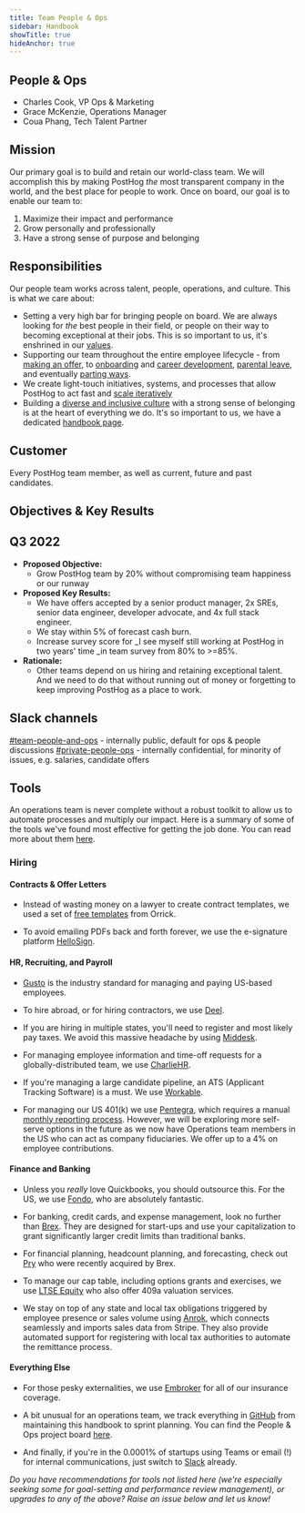 ```yaml
---
title: Team People & Ops
sidebar: Handbook
showTitle: true
hideAnchor: true
---
```


## People & Ops

- Charles Cook, VP Ops & Marketing
- Grace McKenzie, Operations Manager
- Coua Phang, Tech Talent Partner

## Mission

Our primary goal is to build and retain our world-class team. We will accomplish this by making PostHog _the_ most transparent company in the world, and the best place for people to work. Once on board, our goal is to enable our team to: 

1. Maximize their impact and performance
2. Grow personally and professionally
3. Have a strong sense of purpose and belonging

## Responsibilities

Our people team works across talent, people, operations, and culture. This is what we care about:

- Setting a very high bar for bringing people on board. We are always looking for _the_ best people in their field, or people on their way to becoming exceptional at their jobs. This is so important to us, it's enshrined in our [values](https://posthog.com/handbook/company/values#talent-compounds).
- Supporting our team throughout the entire employee lifecycle - from [making an offer](https://posthog.com/handbook/people/compensation), to [onboarding](https://posthog.com/handbook/people/onboarding) and [career development](https://posthog.com/handbook/people/feedback), [parental leave](https://posthog.com/handbook/people/time-off), and eventually [parting ways](https://posthog.com/handbook/people/compensation). 
- We create light-touch initiatives, systems, and processes that allow PostHog to act fast and [scale iteratively](/handbook/company/culture#iteration) 
- Building a [diverse and inclusive culture](/handbook/company/diversity) with a strong sense of belonging is at the heart of everything we do. It's so important to us, we have a dedicated [handbook page](https://posthog.com/handbook/company/diversity).

## Customer

Every PostHog team member, as well as current, future and past candidates. 

## Objectives & Key Results

## Q3 2022 

* **Proposed Objective:**
    * Grow PostHog team by 20% without compromising team happiness or our runway
* **Proposed Key Results:**
    * We have offers accepted by a senior product manager, 2x SREs, senior data engineer, developer advocate, and 4x full stack engineer.
    * We stay within 5% of forecast cash burn. 
    * Increase survey score for _I see myself still working at PostHog in two years' time _in team survey from 80% to >=85%. 
* **Rationale:**
    * Other teams depend on us hiring and retaining exceptional talent. And we need to do that without running out of money or forgetting to keep improving PostHog as a place to work. 

## Slack channels

[#team-people-and-ops](https://posthog.slack.com/messages/team-people-and-ops) - internally public, default for ops & people discussions
[#private-people-ops](https://posthog.slack.com/messages/private-people-ops) - internally confidential, for minority of issues, e.g. salaries, candidate offers

## Tools

An operations team is never complete without a robust toolkit to allow us to automate processes and multiply our impact. Here is a summary of some of the tools we've found most effective for getting the job done. You can read more about them [here](https://posthog.com/blog/startup-ops-toolkit).

### Hiring

#### **Contracts & Offer Letters**

- Instead of wasting money on a lawyer to create contract templates, we used a set of [free templates](https://www.orrick.com/en/Total-Access/Tool-Kit/Start-Up-Forms/Employment-and-Consultant) from Orrick.

- To avoid emailing PDFs back and forth forever, we use the e-signature platform [HelloSign](https://hellosign.com/).

#### **HR, Recruiting, and Payroll**

- [Gusto](https://www.gusto.com/) is the industry standard for managing and paying US-based employees.

- To hire abroad, or for hiring contractors, we use [Deel](https://www.letsdeel.com/). 

- If you are hiring in multiple states, you'll need to register and most likely pay taxes. We avoid this massive headache by using [Middesk](https://www.middesk.com/).

- For managing employee information and time-off requests for a globally-distributed team, we use [CharlieHR](https://www.charliehr.com/).

- If you're managing a large candidate pipeline, an ATS (Applicant Tracking Software) is a must. We use [Workable](https://www.workable.com).

- For managing our US 401(k) we use [Pentegra](https://www.pentegra.com/), which requires a manual [monthly reporting process](https://docs.google.com/document/d/1hgCDpI280xbor75LyGUFmwjr_AVx3n-F57Iz_-YhNaA/edit?usp=sharing). However, we will be exploring more self-serve options in the future as we now have Operations team members in the US who can act as company fiduciaries. We offer up to a 4% on employee contributions.

#### **Finance and Banking**

- Unless you _really_ love Quickbooks, you should outsource this. For the US, we use [Fondo](https://www.tryfondo.com/), who are absolutely fantastic.

- For banking, credit cards, and expense management, look no further than [Brex](https://www.brex.com/). They are designed for start-ups and use your capitalization to grant significantly larger credit limits than traditional banks.

- For financial planning, headcount planning, and forecasting, check out [Pry](http://pry.co/) who were recently acquired by Brex.

- To manage our cap table, including options grants and exercises, we use [LTSE Equity](https://equity.ltse.com/) who also offer 409a valuation services.

- We stay on top of any state and local tax obligations triggered by employee presence or sales volume using [Anrok](https://anrok.com/), which connects seamlessly and imports sales data from Stripe. They also provide automated support for registering with local tax authorities to automate the remittance process.

#### **Everything Else**

- For those pesky externalities, we use [Embroker](https://www.embroker.com/) for all of our insurance coverage.

- A bit unusual for an operations team, we track everything in [GitHub](https://github.com/) from maintaining this handbook to sprint planning. You can find the People & Ops project board [here](https://github.com/orgs/PostHog/projects/2?fullscreen=true). 

- And finally, if you're in the 0.0001% of startups using Teams or email (!) for internal communications, just switch to [Slack](https://slack.com/) already.

_Do you have recommendations for tools not listed here (we're especially seeking some for goal-setting and performance review management), or upgrades to any of the above? Raise an issue below and let us know!_




